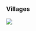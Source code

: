 ### Villages

![](https://moonactive.zendesk.com/hc/article_attachments/360009730779/All_Villages.png)


